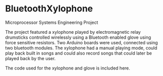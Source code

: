 # BluetoothXylophone
Microprocessor Systems Engineering Project

The project featured a xylophone played by electromagnetic relay drumsticks controlled wirelessly using a Bluetooth enabled glove using force sensitive resistors. Two Arduino boards were used, connected using two bluetooth modules. The xylophone had a manual playing mode, could play back built in songs and could also record songs that could later be played back by the user.

The code used for the xylophone and glove is included here.
